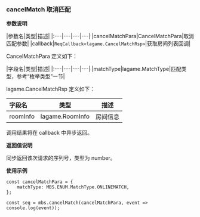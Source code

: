 ### cancelMatch 取消匹配
**参数说明**

|参数名|类型|描述|
|:---|---|---|---|
|cancelMatchPara|CancelMatchPara|取消匹配参数|
|callback|```ReqCallback<lagame.CancelMatchRsp>```|获取房间列表回调|

CancelMatchPara 定义如下：

|字段名|类型|描述|
|:---|---|---|---|
|matchType|lagame.MatchType|匹配类型，参考“枚举类型”一节|

lagame.CancelMatchRsp 定义如下：

|字段名|类型|描述|
|:---|---|---|
|roomInfo|lagame.RoomInfo|房间信息|

调用结果将在 callback 中异步返回。

**返回值说明**

同步返回该次请求的序列号，类型为 number。

**使用示例**
```
const cancelMatchPara = {
	matchType: MBS.ENUM.MatchType.ONLINEMATCH,
};

const seq = mbs.cancelMatch(cancelMatchPara, event => console.log(event));
```
